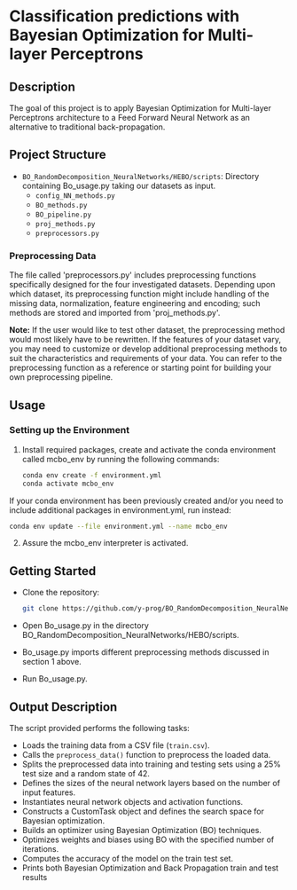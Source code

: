 # Classification predictions with Bayesian Optimization for Multi-layer Perceptrons 

## Description
The goal of this project is to apply Bayesian Optimization for Multi-layer Perceptrons architecture to a Feed Forward Neural Network as an alternative to traditional back-propagation.

## Project Structure
- `BO_RandomDecomposition_NeuralNetworks/HEBO/scripts`: Directory containing Bo_usage.py taking our datasets as input.
  - `config_NN_methods.py`
  - `BO_methods.py`
  - `BO_pipeline.py`
  - `proj_methods.py`
  - `preprocessors.py`

### Preprocessing Data
The file called 'preprocessors.py' includes preprocessing functions specifically designed for the four investigated datasets. Depending upon which dataset, its preprocessing function might include handling of the missing data, normalization, feature engineering and encoding; such methods are stored and imported from 'proj_methods.py'.

**Note:** If the user would like to test other dataset, the preprocessing method would most likely have to be rewritten. If the features of your dataset vary, you may need to customize or develop additional preprocessing methods to suit the characteristics and requirements of your data. You can refer to the preprocessing function as a reference or starting point for building your own preprocessing pipeline.

## Usage

### Setting up the Environment
1. Install required packages, create and activate the conda environment called mcbo_env by running the following commands:
   ```bash
   conda env create -f environment.yml
   conda activate mcbo_env
If your conda environment has been previously created and/or you need to include additional packages in environment.yml, run instead:
   ```bash
   conda env update --file environment.yml --name mcbo_env 
```
2. Assure the mcbo_env interpreter is activated.


## Getting Started
- Clone the repository:
   ```bash
   git clone https://github.com/y-prog/BO_RandomDecomposition_NeuralNetworks.git
   ```
  
- Open Bo_usage.py in the directory BO_RandomDecomposition_NeuralNetworks/HEBO/scripts.

- Bo_usage.py imports different preprocessing methods discussed in section 1 above.

- Run Bo_usage.py.

## Output Description
The script provided performs the following tasks:

- Loads the training data from a CSV file (`train.csv`).
- Calls the `preprocess_data()` function to preprocess the loaded data.
- Splits the preprocessed data into training and testing sets using a 25% test size and a random state of 42.
- Defines the sizes of the neural network layers based on the number of input features.
- Instantiates neural network objects and activation functions.
- Constructs a CustomTask object and defines the search space for Bayesian optimization.
- Builds an optimizer using Bayesian Optimization (BO) techniques.
- Optimizes weights and biases using BO with the specified number of iterations.
- Computes the accuracy of the model on the train test set.
- Prints both Bayesian Optimization and Back Propagation train and test results 

